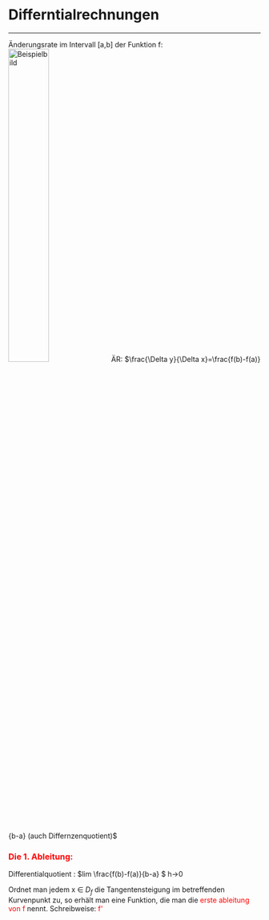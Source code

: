 # Differntialrechnungen

---

Änderungsrate im Intervall [a,b] der Funktion f:
<img src="C:\Jannik\INF\Markdown\Unterricht\Mathe\Differentialrechnung\ChatGPT Image Apr 11, 2025, 11_00_35 AM.png" alt="Beispielbild" width="40%">
ÄR: $\frac{\Delta y}{\Delta x}=\frac{f(b)-f(a)}{b-a} (auch Differnzenquotient)$

### <span style="color:red">Die 1. Ableitung:</span> 

Differentialquotient : $lim \frac{f(b)-f(a)}{b-a} $ h->0

Ordnet man jedem x ∈ $D_f$ die Tangentensteigung im betreffenden Kurvenpunkt zu, so erhält man eine Funktion, die man die <span style="color:red">erste ableitung von f</span>  nennt. Schreibweise:<span style="color:red"> f'</span>